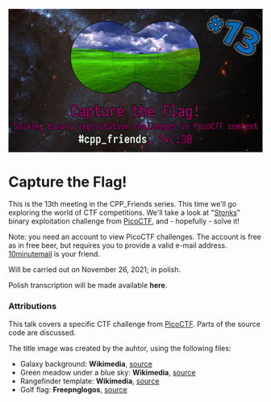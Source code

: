 ![Title slide for CPP_Friends#13](https://raw.githubusercontent.com/agral/Lectures/master/CPP_FFFE/13_CaptureTheFlag/pics/poster/poster_13.jpg)
# Capture the Flag!
This is the 13th meeting in the CPP\_Friends series. This time we'll go exploring the world of CTF competitions.
We'll take a look at "[Stonks](https://play.picoctf.org/practice/challenge/105)" binary exploitation challenge
from [PicoCTF](https://play.picoctf.org/), and - hopefully - solve it!

Note: you need an account to view PicoCTF challenges. The account is free as in free beer, but requires you to provide
a valid e-mail address. [10minutemail](https://10minutemail.com/) is your friend.

Will be carried out on November 26, 2021; in polish.

Polish transcription will be made available **here**.

### Attributions
This talk covers a specific CTF challenge from [PicoCTF](https://picoctf.org/). Parts of the source code are discussed.

The title image was created by the auhtor, using the following files:
- Galaxy background: **Wikimedia**, [source](https://commons.wikimedia.org/wiki/File:NGC_2336-Big-Beautiful_and_Blue.jpg)
- Green meadow under a blue sky: **Wikimedia**, [source](https://upload.wikimedia.org/wikipedia/commons/2/2b/Paisaje_fondo_de_la_pantalla_de_inicio_de_windows_2003_en_alta_definicion.jpg)
- Rangefinder template: **Wikimedia**, [source](https://upload.wikimedia.org/wikipedia/commons/thumb/f/ff/Rangefinder_reticle_08a.svg/640px-Rangefinder_reticle_08a.svg.png)
- Golf flag: **Freepnglogos**, [source](https://www.freepnglogos.com/uploads/golf-flag-png/golf-flag-and-hole-graphic-brooke-gazarek-pixel-22.png)
